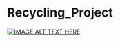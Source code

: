 # Recycling_Project

[![IMAGE ALT TEXT HERE](https://i3.ytimg.com/vi/kn8nP72qEdI/maxresdefault.jpg)](https://www.youtube.com/watch?v=kn8nP72qEdI)
